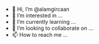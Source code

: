 - 👋 Hi, I’m @alamgircaan
- 👀 I’m interested in ...
- 🌱 I’m currently learning ...
- 💞️ I’m looking to collaborate on ...
- 📫 How to reach me ...

<!---
alamgircaan/alamgircaan is a ✨ special ✨ repository because its `README.md` (this file) appears on your GitHub profile.
You can click the Preview link to take a look at your changes.
--->
